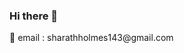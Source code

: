 ### Hi there 👋

<!--
**Sharath-majjigi/Sharath-majjigi** is a ✨ _special_ ✨ repository because its `README.md` (this file) appears on your GitHub profile.

Here are some ideas to get you started:

- 🔭 I’m currently working on 
### - 🌱 I’m currently learning Android app development
### - 👯 I’m looking to collaborate with awesome developers right there to collab and build  cool stuff
- 🤔 I’m looking for help with 
- 💬 Ask me about ...
### - 📫 How to reach me: www.linkedin.com/in/Sharath-majjigi
- 😄 Pronouns: ...
### - ⚡ Fun fact: Swimmer,programmer,and more 😉
### --> 📩 email : sharathholmes143@gmail.com
